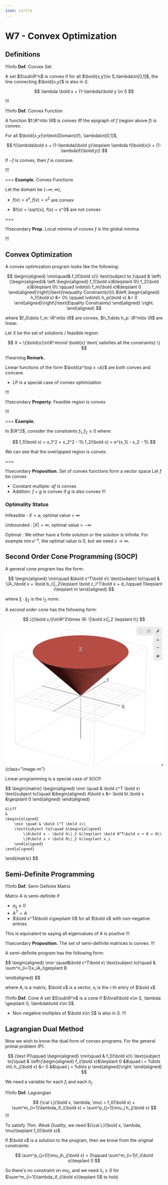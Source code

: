 ```yaml
---
icon: circle
---
```


# W7 - Convex Optimization

## Definitions

!!!info **Def.** Convex Set

A set $S\sub\R^n$ is convex if for all $\bold{x,y}\in S,\lambda\in[0,1]$, the line connecting $\bold{x,y}$ is also in $S$.

$$
\lambda \bold x + (1-\lambda)\bold y \in S
$$

!!!

!!!info **Def.** Convex Function

A function $f:\R^n\to \R$ is convex iff the epigraph of $f$ (region above $f$) is convex.

For all $\bold{x,y}\in\text{Domain}(f), \lambda\in[0,1]$,

$$
f(\lambda\bold x + (1-\lambda)\bold y)\leqslant \lambda f(\bold{x}) + (1-\lambda)f(\bold{y})
$$

If $-f$ is convex, then $f$ is concave.

!!!

=== **Example.** Convex Functions

Let the domain be $(-\infty, \infty)$,

- $f(x) = e^x, f(x) = x^2$ are convex

- $f(x) = \sqrt{x}, f(x) = x^3$ are not convex

===

!!!secondary **Prop.** Local minima of convex $f$ is the global minima.

!!!

## Convex Optimization

A convex optimization program looks like the following:

$$
\begin{aligned}
    \min\quad& f_0(\bold x)\\
    \text{subject to }\quad & \left\{\begin{aligned}&
         \left.\begin{aligned}
        f_1(\bold x)&\leqslant 0\\
        f_2(\bold x)&\leqslant 0\\
        \qquad \vdots\\
        f_m(\bold x)&\leqslant 0
    \end{aligned}\right\}\text{Inequality Constraints}\\\\
    &\left.\begin{aligned}
        h_1(\bold x) &= 0\\
        \qquad \vdots\\
        h_p(\bold x) &= 0
    \end{aligned}\right\}\text{Equality Constraints}
    \end{aligned}
    \right.
\end{aligned}
$$

where $f_0\dots f_m: \R^m\to \R$ are convex, $h_1\dots h_p: \R^m\to \R$ are linear.

Let $X$ be the set of solutions / feasible region:

$$
X = \{\bold{x}\in\R^m\mid \bold{x} \text{ satisfies all the constraints} \}
$$

!!!warning **Remark.**

Linear functions of the form $\bold{a^\top x +b}$ are both convex and concave.

- LP is a special case of convex optimization

!!!

!!!secondary **Property.** Feasible region is convex

!!!

=== **Example.**

In $\R^2$, consider the constraints $f_1, f_2 \leqslant 0$ where:

$$
f_1(\bold x) = x_1^2 + x_2^2 - 1\\
f_2(\bold x) = e^{x_1} - x_2 - 1\\
$$

<!-- [!embed](https://www.desmos.com/calculator/sskqjyfkbl?embed) -->

We can see that the overlapped region is convex.

===

!!!secondary **Proposition.** Set of convex functions form a vector space
Let $f$ be convex

- Constant multiple: $af$ is convex
- Addition: $f + g$ is convex if $g$ is also convex
!!!

### Optimality Status

Infeasible
:   $X=\varnothing$, optimal value = $\infty$

Unbounded
:   $|X| = \infty$, optimal value = $-\infty$

Optimal
:   We either have a finite solution or the solution is infinite. For example $\min e^{-x}$, the optimal value is 0, but we need $x\to \infty$.

## Second Order Cone Programming (SOCP)

A general cone program has the form:

$$
\begin{aligned}
    \min\quad &\bold c^T\bold x\\
    \text{subject to}\quad & \|A_i\bold x + \bold b_i\|_2\leqslant \bold c_i^T\bold x +  d_i\qquad 1\leqslant i\leqslant m
\end{aligned}
$$

where $\|\cdot\|_2$ is the $l_2$ norm.

A *second order cone* has the following form:

$$
\{(\bold x,t)\in\R^2\times \R: \|\bold x\|_2 \leqslant t\}
$$

![](/assets/cone1.png){class="image-m"}

Linear programming is a special case of SOCP.

$$
\begin{matrix}
    \begin{aligned}
        \min \quad & \bold c^T \bold x\\
        \text{subject to}\quad &\begin{aligned}
            A\bold x &= \bold b\\
            \bold x &\geqslant 0
        \end{aligned}
    \end{aligned}

    &\iff
    &
    \begin{aligned}
        \min \quad & \bold c^T \bold x\\
        \text{subject to}\quad &\begin{aligned}
            \|A\bold x - \bold b\|_2 &\leqslant \bold 0^T\bold x + 0 = 0\\
            \|0\bold x + \bold 0\|_2 &\leqslant x_i
        \end{aligned}
    \end{aligned}
\end{matrix}
$$

## Semi-Definite Programming

!!!info **Def.** Semi-Definite Matrix

Matrix $A$ is semi-definite if 
- $a_{ij}\geqslant 0$
- $A^T = A$
- $\bold x^TA\bold x\geqslant 0$ for all $\bold x$ with non-negative entries

This is equivalent to saying all eigenvalues of $A$ is positive
!!!


!!!secondary **Proposition.** The set of semi-definite matrices is convex.
!!!


A semi-definite program has the following form:

$$
\begin{aligned}
    \min \quad&\bold c^T\bold x\\
    \text{subject to}\quad & \sum^n_{i=1}x_iA_i\geqslant B

\end{aligned}
$$

where $A_i$ is a matrix, $\bold x$ is a vector, $x_i$ is the $i$-th entry of $\bold x$

!!!info **Def.** Cone
A set $S\sub\R^n$ is a cone if $\forall\bold x\in S, \lambda \geqslant 0, \lambda\bold x\in S$.
- Non-negative multiples of $\bold x\in S$ is also in $S$.
!!!

## Lagrangian Dual Method

Now we wish to know the dual form of convex programs. For the general primal problem $(\text{P})$:

$$
(\text P)\qquad \begin{aligned}
    \min\quad & f_0(\bold x)\\
    \text{subject to}\quad & \left\{\begin{aligned}
        f_i(\bold x)&\leqslant 0 &&\quad i = 1\dots m\\
        h_j(\bold x) &= 0  &&\quad j = 1\dots p
    \end{aligned}\right.
\end{aligned}
$$

We need a variable for each $f_i$ and each $h_j$.


!!!info **Def.** Lagrangian

$$
{\cal L}(\bold x, \lambda, \mu) = f_0(\bold x) + \sum^m_{i=1}\lambda_if_i(\bold x) + \sum^p_{j=1}\mu_j h_j(\bold x)
$$
!!!

To satisfy *Thm. Weak Duality*, we need ${\cal L}(\bold x, \lambda, \mu)\leqslant f_0(\bold x)$.

If $\bold x$ is a solution to the program, then we know from the original constraints:

$$
\sum^p_{j=0}\mu_jh_j(\bold x) = 0\qquad \sum^m_{i=1}f_i(\bold x)\leqslant 0
$$

So there's no constraint on $mu_j$, and we need $\lambda_i\geqslant 0$ for $\sum^m_{i=1}\lambda_if_i(\bold x)\leqslant 0$ to hold.

